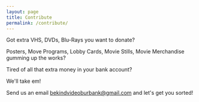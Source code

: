 ```yaml
---
layout: page
title: Contribute
permalink: /contribute/
---
```


Got extra VHS, DVDs, Blu-Rays you want to donate? 

Posters, Move Programs, Lobby Cards, Movie Stills, Movie Merchandise gumming up the works?

Tired of all that extra money in your bank account?

We'll take em! 

Send us an email bekindvideoburbank@gmail.com and let's get you sorted!

